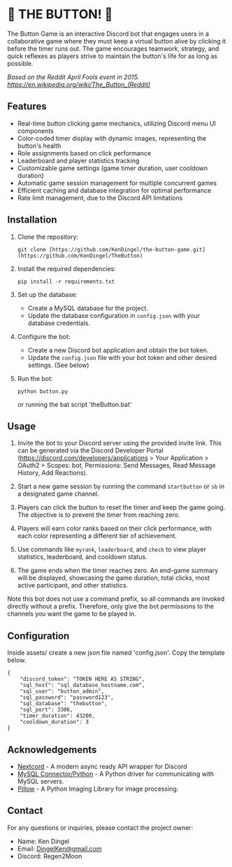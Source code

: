 # 🚨 THE BUTTON! 🚨

The Button Game is an interactive Discord bot that engages users in a collaborative game where they must keep a virtual button alive by clicking it before the timer runs out. The game encourages teamwork, strategy, and quick reflexes as players strive to maintain the button's life for as long as possible.

*Based on the Reddit April Fools event in 2015. https://en.wikipedia.org/wiki/The_Button_(Reddit)*

## Features
- Real-time button clicking game mechanics, utilizing Discord menu UI components
- Color-coded timer display with dynamic images, representing the button's health
- Role assignments based on click performance
- Leaderboard and player statistics tracking
- Customizable game settings (game timer duration, user cooldown duration)
- Automatic game session management for multiple concurrent games
- Efficient caching and database integration for optimal performance
- Rate limit management, due to the Discord API limitations

## Installation

1. Clone the repository:
   ```
   git clone [https://github.com/KenDingel/the-button-game.git](https://github.com/KenDingel/TheButton)
   ```

2. Install the required dependencies:
   ```
   pip install -r requirements.txt
   ```

3. Set up the database:
   - Create a MySQL database for the project.
   - Update the database configuration in `config.json` with your database credentials.

4. Configure the bot:
   - Create a new Discord bot application and obtain the bot token.
   - Update the `config.json` file with your bot token and other desired settings. (See below)

5. Run the bot:
   ```
   python button.py
   ```
   or running the bat script 'theButton.bat'

## Usage

1. Invite the bot to your Discord server using the provided invite link. This can be generated via the Discord Developer Portal (https://discord.com/developers/applications > Your Application > OAuth2 > Scopes: bot, Permissions: Send Messages, Read Message History, Add Reactions).

2. Start a new game session by running the command `startbutton` or `sb` in a designated game channel.

3. Players can click the button to reset the timer and keep the game going. The objective is to prevent the timer from reaching zero.

4. Players will earn color ranks based on their click performance, with each color representing a different tier of achievement.

5. Use commands like `myrank`, `leaderboard`, and `check` to view player statistics, leaderboard, and cooldown status.

6. The game ends when the timer reaches zero. An end-game summary will be displayed, showcasing the game duration, total clicks, most active participant, and other statistics.

Note this bot does not use a command prefix, so all commands are invoked directly without a prefix. Therefore, only give the bot permissions to the channels you want the game to be played in.

## Configuration

Inside assets/ create a new json file named 'config.json'. Copy the template below.
```
{
    "discord_token": "TOKEN HERE AS STRING",
    "sql_host": "sql_database_hostname.com",
    "sql_user": "button_admin",
    "sql_password": "password123",
    "sql_database": "thebutton",
    "sql_port": 3306,
    "timer_duration": 43200,
    "cooldown_duration": 3
}
```

## Acknowledgements

- [Nextcord](https://github.com/nextcord/nextcord) - A modern async ready API wrapper for Discord
- [MySQL Connector/Python](https://dev.mysql.com/doc/connector-python/en/) - A Python driver for communicating with MySQL servers.
- [Pillow](https://pillow.readthedocs.io/) - A Python Imaging Library for image processing.

## Contact

For any questions or inquiries, please contact the project owner:

- Name: Ken Dingel
- Email: DingelKen@gmail.com
- Discord: Regen2Moon
